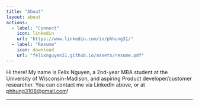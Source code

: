 ```yaml
---
title: "About"
layout: about
actions:
  - label: "Connect"
    icon: linkedin
    url: "https://www.linkedin.com/in/phhung31/"
  - label: "Resume"
    icon: download
    url: "felixnguyen31.github.io/assets/resume.pdf"
---
```


Hi there! My name is Felix Nguyen, a 2nd-year MBA student at the University of Wisconsin-Madison, and aspiring Product developer/customer researcher. You can contact me via LinkedIn above, or at phhung3108@gmail.com!

---
